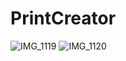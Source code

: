 # PrintCreator

![IMG_1119](https://user-images.githubusercontent.com/1849924/225159759-5bc2db45-4669-4e98-a962-d345c905cd4e.jpeg)
![IMG_1120](https://user-images.githubusercontent.com/1849924/225159761-366202bb-fcd9-4645-b2d7-c4aa44dafd27.jpeg)
